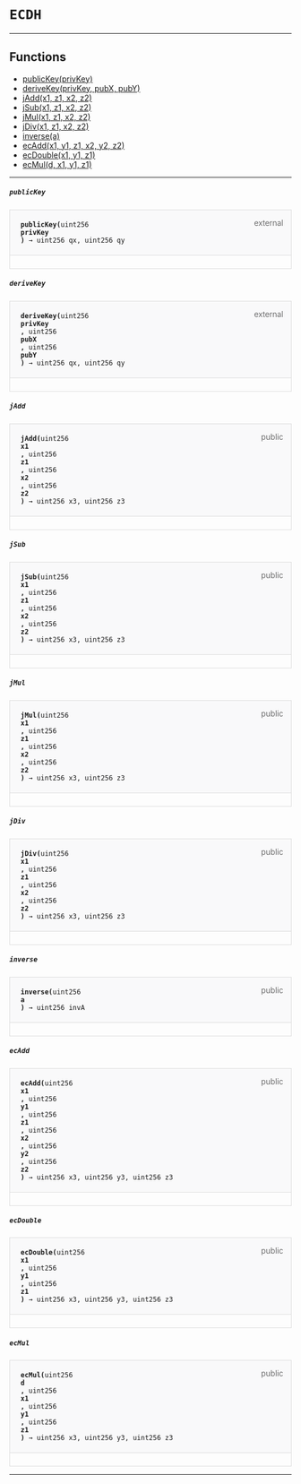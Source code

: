 # `ECDH`



--- 


## Functions

- [publicKey(privKey)](#publicKey)
- [deriveKey(privKey, pubX, pubY)](#deriveKey)
- [jAdd(x1, z1, x2, z2)](#jAdd)
- [jSub(x1, z1, x2, z2)](#jSub)
- [jMul(x1, z1, x2, z2)](#jMul)
- [jDiv(x1, z1, x2, z2)](#jDiv)
- [inverse(a)](#inverse)
- [ecAdd(x1, y1, z1, x2, y2, z2)](#ecAdd)
- [ecDouble(x1, y1, z1)](#ecDouble)
- [ecMul(d, x1, y1, z1)](#ecMul)

--- 




##### `publicKey`

<div class="funcnamepublicKey contract-function">
<h4 id="publicKey">
<code>publicKey(<span class="var-type">uint256</span>
privKey
)<span class="var-type"> → uint256 qx, uint256 qy</span></code>
<span class="item">external</span>
</h4>
<div class="description">


</div>
</div>

##### `deriveKey`

<div class="funcnamederiveKey contract-function">
<h4 id="deriveKey">
<code>deriveKey(<span class="var-type">uint256</span>
privKey
, <span class="var-type">uint256</span>
pubX
, <span class="var-type">uint256</span>
pubY
)<span class="var-type"> → uint256 qx, uint256 qy</span></code>
<span class="item">external</span>
</h4>
<div class="description">


</div>
</div>

##### `jAdd`

<div class="funcnamejAdd contract-function">
<h4 id="jAdd">
<code>jAdd(<span class="var-type">uint256</span>
x1
, <span class="var-type">uint256</span>
z1
, <span class="var-type">uint256</span>
x2
, <span class="var-type">uint256</span>
z2
)<span class="var-type"> → uint256 x3, uint256 z3</span></code>
<span class="item">public</span>
</h4>
<div class="description">


</div>
</div>

##### `jSub`

<div class="funcnamejSub contract-function">
<h4 id="jSub">
<code>jSub(<span class="var-type">uint256</span>
x1
, <span class="var-type">uint256</span>
z1
, <span class="var-type">uint256</span>
x2
, <span class="var-type">uint256</span>
z2
)<span class="var-type"> → uint256 x3, uint256 z3</span></code>
<span class="item">public</span>
</h4>
<div class="description">


</div>
</div>

##### `jMul`

<div class="funcnamejMul contract-function">
<h4 id="jMul">
<code>jMul(<span class="var-type">uint256</span>
x1
, <span class="var-type">uint256</span>
z1
, <span class="var-type">uint256</span>
x2
, <span class="var-type">uint256</span>
z2
)<span class="var-type"> → uint256 x3, uint256 z3</span></code>
<span class="item">public</span>
</h4>
<div class="description">


</div>
</div>

##### `jDiv`

<div class="funcnamejDiv contract-function">
<h4 id="jDiv">
<code>jDiv(<span class="var-type">uint256</span>
x1
, <span class="var-type">uint256</span>
z1
, <span class="var-type">uint256</span>
x2
, <span class="var-type">uint256</span>
z2
)<span class="var-type"> → uint256 x3, uint256 z3</span></code>
<span class="item">public</span>
</h4>
<div class="description">


</div>
</div>

##### `inverse`

<div class="funcnameinverse contract-function">
<h4 id="inverse">
<code>inverse(<span class="var-type">uint256</span>
a
)<span class="var-type"> → uint256 invA</span></code>
<span class="item">public</span>
</h4>
<div class="description">


</div>
</div>

##### `ecAdd`

<div class="funcnameecAdd contract-function">
<h4 id="ecAdd">
<code>ecAdd(<span class="var-type">uint256</span>
x1
, <span class="var-type">uint256</span>
y1
, <span class="var-type">uint256</span>
z1
, <span class="var-type">uint256</span>
x2
, <span class="var-type">uint256</span>
y2
, <span class="var-type">uint256</span>
z2
)<span class="var-type"> → uint256 x3, uint256 y3, uint256 z3</span></code>
<span class="item">public</span>
</h4>
<div class="description">


</div>
</div>

##### `ecDouble`

<div class="funcnameecDouble contract-function">
<h4 id="ecDouble">
<code>ecDouble(<span class="var-type">uint256</span>
x1
, <span class="var-type">uint256</span>
y1
, <span class="var-type">uint256</span>
z1
)<span class="var-type"> → uint256 x3, uint256 y3, uint256 z3</span></code>
<span class="item">public</span>
</h4>
<div class="description">


</div>
</div>

##### `ecMul`

<div class="funcnameecMul contract-function">
<h4 id="ecMul">
<code>ecMul(<span class="var-type">uint256</span>
d
, <span class="var-type">uint256</span>
x1
, <span class="var-type">uint256</span>
y1
, <span class="var-type">uint256</span>
z1
)<span class="var-type"> → uint256 x3, uint256 y3, uint256 z3</span></code>
<span class="item">public</span>
</h4>
<div class="description">


</div>
</div>

--- 


<style>
    .contract-function {
        border-radius: var(--border-radius);
        border: solid 1px #ddd;
        max-width: 90vw;
        padding: 0;
        margin-top: 1em;
        margin-bottom: 1em;
        word-wrap: break-word;
    }

    .contract-function h4 {
        display: -webkit-box;
        display: -ms-flexbox;
        display: flex;
        -webkit-box-orient: horizontal;
        -webkit-box-direction: normal;
        -ms-flex-direction: row;
        flex-direction: row;
        -webkit-box-pack: justify;
        -ms-flex-pack: justify;
        justify-content: space-between;
        -ms-flex-line-pack: start;
        align-content: flex-start;
        padding: 0;
        margin: 1em;
        margin-bottom: 2em;
        position: relative;
        font-size: inherit;
    }

    .contract-function h4::before {
        content: "";
        display: block;
        position: absolute;
        height: 100%;
        width: 100%;
        -webkit-box-sizing: content-box;
        box-sizing: content-box;
        padding: 1em;
        margin: -1em;
        z-index: -10;
        background-color: #f9f9fa;
        border-bottom: solid 1px #ddd;
    }
    .anchor {
        display: inline-block;
        height: 1em;
        margin-left: -25px;
        opacity: 0;
        position: absolute;
        transition: opacity var(--transition-speed-sm) var(--transition-timing);
    }

    .contract-function h4 code {
        color: inherit;
        background-color: transparent;
        padding: 5px
    }

    .contract-function h4 .item {
        font-weight: 300;
        opacity: .8;
    }

    .contract-function .description{
        margin-left: 20px;
        padding: 5px
    }

    .contract-function .var-type {
         font-weight: 300;
    }
</style>